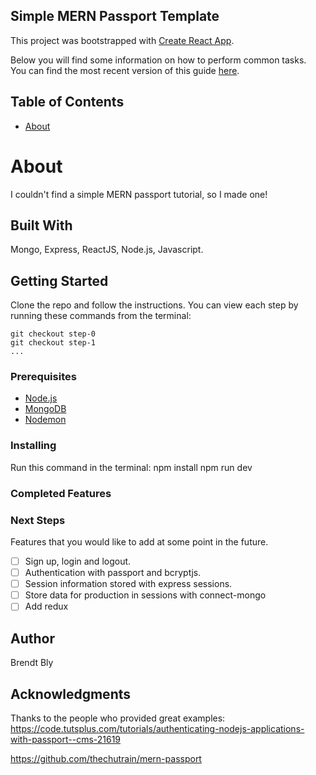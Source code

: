 ## Simple MERN Passport Template
This project was bootstrapped with [Create React App](https://github.com/facebookincubator/create-react-app).

Below you will find some information on how to perform common tasks.<br>
You can find the most recent version of this guide [here](https://github.com/facebookincubator/create-react-app/blob/master/packages/react-scripts/template/README.md).

## Table of Contents

- [About](#about)
 

# About
I couldn't find a simple MERN passport tutorial, so I made one!

## Built With

Mongo, Express, ReactJS, Node.js, Javascript. 

## Getting Started

Clone the repo and follow the instructions.  You can view each step by running these commands from the terminal:

```
git checkout step-0
git checkout step-1
...
```

### Prerequisites

- [Node.js](https://nodejs.org/en/)
- [MongoDB](https://www.mongodb.com/)
- [Nodemon](https://github.com/remy/nodemon)

### Installing

Run this command in the terminal:
npm install
npm run dev

### Completed Features



### Next Steps

Features that you would like to add at some point in the future.
- [ ] Sign up, login and logout.
- [ ] Authentication with passport and bcryptjs.
- [ ] Session information stored with express sessions.
- [ ] Store data for production in sessions with connect-mongo
- [ ] Add redux

## Author

Brendt Bly


## Acknowledgments

Thanks to the people who provided great examples:
https://code.tutsplus.com/tutorials/authenticating-nodejs-applications-with-passport--cms-21619

https://github.com/thechutrain/mern-passport
